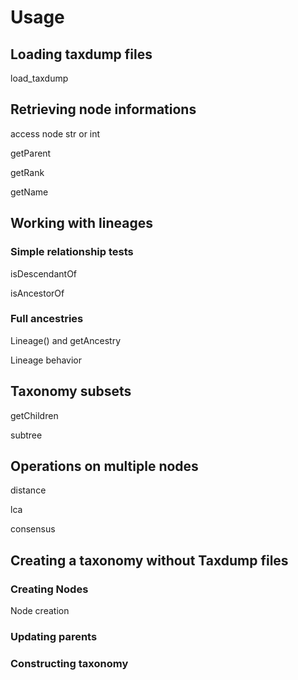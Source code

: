 # Usage

## Loading taxdump files

load_taxdump

## Retrieving node informations

access node str or int

getParent

getRank

getName

## Working with lineages

### Simple relationship tests

isDescendantOf

isAncestorOf


### Full ancestries

Lineage() and getAncestry

Lineage behavior

## Taxonomy subsets

getChildren

subtree

## Operations on multiple nodes

distance

lca

consensus

## Creating a taxonomy without Taxdump files

### Creating Nodes

Node creation

### Updating parents

### Constructing taxonomy